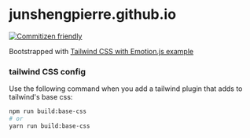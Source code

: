 # junshengpierre.github.io

[![Commitizen friendly](https://img.shields.io/badge/commitizen-friendly-brightgreen.svg)](http://commitizen.github.io/cz-cli/)

Bootstrapped with [Tailwind CSS with Emotion.js example](https://github.com/vercel/next.js/tree/canary/examples/with-tailwindcss-emotion)

### tailwind CSS config

Use the following command when you add a tailwind plugin that adds to tailwind's base css:

```bash
npm run build:base-css
# or
yarn run build:base-css
```
